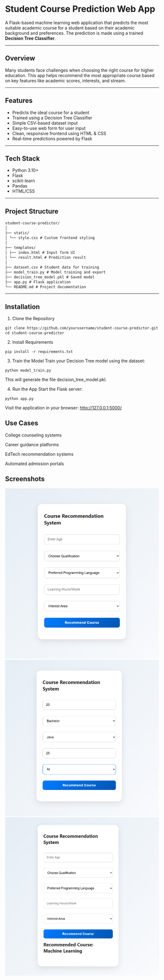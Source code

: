# Student Course Prediction Web App

A Flask-based machine learning web application that predicts the most suitable academic course for a student based on their academic background and preferences. The prediction is made using a trained **Decision Tree Classifier**.

---

##  Overview

Many students face challenges when choosing the right course for higher education. This app helps recommend the most appropriate course based on key features like academic scores, interests, and stream.

---

##  Features

-  Predicts the ideal course for a student
-  Trained using a Decision Tree Classifier
-  Simple CSV-based dataset input
-  Easy-to-use web form for user input
-  Clean, responsive frontend using HTML & CSS
-  Real-time predictions powered by Flask

---

##  Tech Stack

- Python 3.10+
- Flask
- scikit-learn
- Pandas
- HTML/CSS

---

##  Project Structure
```
student-course-predictor/
│
├── static/
│ └── style.css # Custom frontend styling
│
├── templates/
│ ├── index.html # Input form UI
│ └── result.html # Prediction result
│
├── dataset.csv # Student data for training
├── model_train.py # Model training and export
├── decision_tree_model.pkl # Saved model
├── app.py # Flask application
└── README.md # Project documentation
```
---

##  Installation

 1. Clone the Repository

```
git clone https://github.com/yourusername/student-course-predictor.git
cd student-course-predictor
```

2. Install Requirements
```
pip install -r requirements.txt

```
3. Train the Model
Train your Decision Tree model using the dataset:
```
python model_train.py
```
This will generate the file decision_tree_model.pkl.

4. Run the App
Start the Flask server:
```
python app.py
```
Visit the application in your browser:
http://127.0.0.1:5000/


## Use Cases
College counseling systems

Career guidance platforms

EdTech recommendation systems

Automated admission portals

## Screenshots
![alt text](<Screenshot 2025-08-02 104800.png>)
![alt text](<Screenshot 2025-08-02 104821.png>)
![alt text](<Screenshot 2025-08-02 104830.png>)